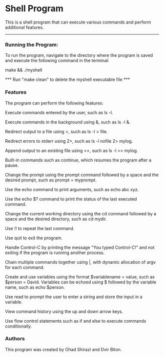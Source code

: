 # Shell Program
This is a shell program that can execute various commands and perform additional features.
****************************************
### Running the Program:  

To run the program, navigate to the directory where the program is saved and execute the following command in the terminal:


make && ./myshell


*** Run "make clean" to delete the myshell executable file ***

### Features
The program can perform the following features:  

Execute commands entered by the user, such as ls -l.  

Execute commands in the background using &, such as ls -l &.  

Redirect output to a file using >, such as ls -l > file.  

Redirect errors to stderr using 2>, such as ls -l nofile 2> mylog.  

Append output to an existing file using >>, such as ls -l >> mylog.  

Built-in commands such as continue, which resumes the program after a pause.  

Change the prompt using the prompt command followed by a space and the desired prompt, such as prompt = myprompt.  

Use the echo command to print arguments, such as echo abc xyz.  

Use the echo $? command to print the status of the last executed command.  

Change the current working directory using the cd command followed by a space and the desired directory, such as cd mydir.  

Use !! to repeat the last command.  

Use quit to exit the program.  

Handle Control-C by printing the message "You typed Control-C!" and not exiting if the program is running another process.  

Chain multiple commands together using |, with dynamic allocation of argv for each command.  

Create and use variables using the format $variablename = value, such as $person = David. Variables can be echoed using $ followed by the variable name, such as echo $person.  

Use read to prompt the user to enter a string and store the input in a variable.  

View command history using the up and down arrow keys.  

Use flow control statements such as if and else to execute commands conditionally.  


### Authors

This program was created by Ohad Shirazi and Dvir Biton.
